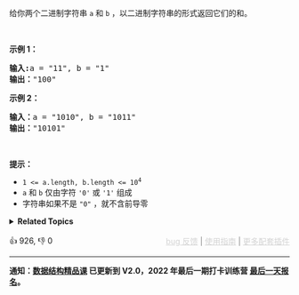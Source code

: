 <p>给你两个二进制字符串 <code>a</code> 和 <code>b</code> ，以二进制字符串的形式返回它们的和。</p>

<p>&nbsp;</p>

<p><strong>示例&nbsp;1：</strong></p>

<pre>
<strong>输入:</strong>a = "11", b = "1"
<strong>输出：</strong>"100"</pre>

<p><strong>示例&nbsp;2：</strong></p>

<pre>
<strong>输入：</strong>a = "1010", b = "1011"
<strong>输出：</strong>"10101"</pre>

<p>&nbsp;</p>

<p><strong>提示：</strong></p>

<ul> 
 <li><code>1 &lt;= a.length, b.length &lt;= 10<sup>4</sup></code></li> 
 <li><code>a</code> 和 <code>b</code> 仅由字符 <code>'0'</code> 或 <code>'1'</code> 组成</li> 
 <li>字符串如果不是 <code>"0"</code> ，就不含前导零</li> 
</ul>

<details><summary><strong>Related Topics</strong></summary>位运算 | 数学 | 字符串 | 模拟</details><br>

<div>👍 926, 👎 0<span style='float: right;'><span style='color: gray;'><a href='https://github.com/labuladong/fucking-algorithm/discussions/939' target='_blank' style='color: lightgray;text-decoration: underline;'>bug 反馈</a> | <a href='https://mp.weixin.qq.com/s/NF8mmVyXVfC1ehdMOsO7Cw' target='_blank' style='color: lightgray;text-decoration: underline;'>使用指南</a> | <a href='https://labuladong.github.io/algo/images/others/%E5%85%A8%E5%AE%B6%E6%A1%B6.jpg' target='_blank' style='color: lightgray;text-decoration: underline;'>更多配套插件</a></span></span></div>

<div id="labuladong"><hr>

**通知：[数据结构精品课](https://aep.h5.xeknow.com/s/1XJHEO) 已更新到 V2.0，2022 年最后一期打卡训练营 [最后一天报名](https://mp.weixin.qq.com/s/eUG2OOzY3k_ZTz-CFvtv5Q)。**

</div>




